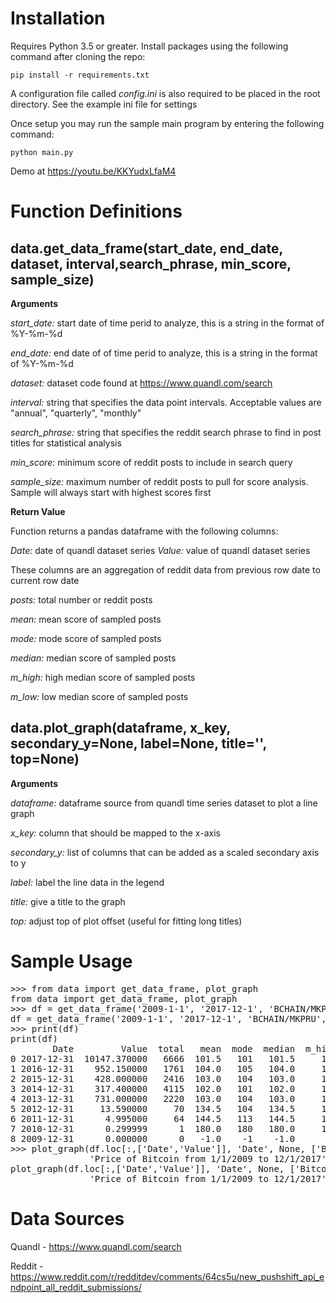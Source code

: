 # Installation
Requires Python 3.5 or greater. Install packages using the following command after cloning the repo:

`pip install -r requirements.txt`

A configuration file called *config.ini* is also required to be placed in the root directory.  See the example ini file for settings

Once setup you may run the sample main program by entering the following command:

`python main.py`

Demo at https://youtu.be/KKYudxLfaM4

# Function Definitions
## data.get_data_frame(start_date, end_date, dataset, interval,search_phrase, min_score, sample_size)
**Arguments**

*start_date:* start date of time perid to analyze, this is a string in the format of %Y-%m-%d 

*end_date:* end date of of time perid to analyze, this is a string in the format of %Y-%m-%d

*dataset:* dataset code found at https://www.quandl.com/search

*interval:* string that specifies the data point intervals.  Acceptable values are "annual", "quarterly", "monthly"

*search_phrase:* string that specifies the reddit search phrase to find in post titles for statistical analysis

*min_score:* minimum score of reddit posts to include in search query

*sample_size:* maximum number of reddit posts to pull for score analysis. Sample will always start with highest scores first

**Return Value**

Function returns a pandas dataframe with the following columns:

*Date:* date of quandl dataset series
*Value:* value of quandl dataset series

These columns are an aggregation of reddit data from previous row date to current row date 

*posts:* total number or reddit posts

*mean:* mean score of sampled posts

*mode:* mode score of sampled posts

*median:* median score of sampled posts

*m_high:* high median score of sampled posts

*m_low:* low median score of sampled posts

## data.plot_graph(dataframe, x_key, secondary_y=None, label=None, title='', top=None)

**Arguments**

*dataframe:* dataframe source from quandl time series dataset to plot a line graph

*x_key:* column that should be mapped to the x-axis

*secondary_y:* list of columns that can be added as a scaled secondary axis to y

*label:* label the line data in the legend

*title:* give a title to the graph

*top:* adjust top of plot offset (useful for fitting long titles)

# Sample Usage

<pre>
>>> from data import get_data_frame, plot_graph
from data import get_data_frame, plot_graph
>>> df = get_data_frame('2009-1-1', '2017-12-1', 'BCHAIN/MKPRU', 'annual', 'bitcoin', 100, 100)
df = get_data_frame('2009-1-1', '2017-12-1', 'BCHAIN/MKPRU', 'annual', 'bitcoin', 100, 100)
>>> print(df)
print(df)
        Date         Value  total   mean  mode  median  m_high  m_low
0 2017-12-31  10147.370000   6666  101.5   101   101.5     102    101
1 2016-12-31    952.150000   1761  104.0   105   104.0     104    104
2 2015-12-31    428.000000   2416  103.0   104   103.0     103    103
3 2014-12-31    317.400000   4115  102.0   101   102.0     102    102
4 2013-12-31    731.000000   2220  103.0   104   103.0     103    103
5 2012-12-31     13.590000     70  134.5   104   134.5     137    132
6 2011-12-31      4.995000     64  144.5   113   144.5     145    144
7 2010-12-31      0.299999      1  180.0   180   180.0     180    180
8 2009-12-31      0.000000      0   -1.0    -1    -1.0      -1     -1
>>> plot_graph(df.loc[:,['Date','Value']], 'Date', None, ['Bitcoin worth in USD'],
               'Price of Bitcoin from 1/1/2009 to 12/1/2017')
plot_graph(df.loc[:,['Date','Value']], 'Date', None, ['Bitcoin worth in USD'],
               'Price of Bitcoin from 1/1/2009 to 12/1/2017')
</pre>

# Data Sources

Quandl - https://www.quandl.com/search

Reddit - https://www.reddit.com/r/redditdev/comments/64cs5u/new_pushshift_api_endpoint_all_reddit_submissions/